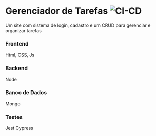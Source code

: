 # Gerenciador de Tarefas ![CI-CD](https://github.com/dju4mota/C214_L1_Projeto/actions/workflows/main.yml/badge.svg)
Um site com sistema de login, cadastro e um CRUD para gerenciar e organizar tarefas

### Frontend 
 Html, CSS, Js

### Backend 
 Node

### Banco de Dados 
 Mongo

### Testes
Jest
Cypress 

